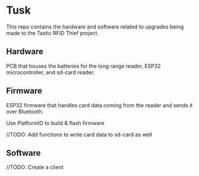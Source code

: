 # Tusk

This repo contains the hardware and software related to upgrades being made to the Tastic RFID Thief project. 


## Hardware

PCB that houses the batteries for the long range reader, ESP32 microcontroller, and sd-card reader.

## Firmware

ESP32 firmware that handles card data coming from the reader and sends it over Bluetooth.

Use PlatformIO to build & flash firmware

//TODO: Add functions to write card data to sd-card as well


## Software

//TODO: Create a client 

